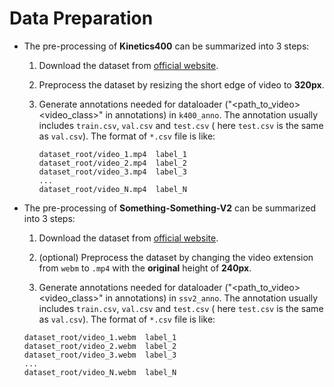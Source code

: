 # Data Preparation

- The pre-processing of **Kinetics400** can be summarized into 3 steps:

  1. Download the dataset from [official website](https://deepmind.com/research/open-source/kinetics).

  2. Preprocess the dataset by resizing the short edge of video to **320px**. 

  3. Generate annotations needed for dataloader ("<path_to_video> <video_class>" in annotations) in `k400_anno`. The annotation usually includes `train.csv`, `val.csv` and `test.csv` ( here `test.csv` is the same as `val.csv`). The format of `*.csv` file is like:

     ```
     dataset_root/video_1.mp4  label_1
     dataset_root/video_2.mp4  label_2
     dataset_root/video_3.mp4  label_3
     ...
     dataset_root/video_N.mp4  label_N
     ```


- The pre-processing of **Something-Something-V2** can be summarized into 3 steps:

  1. Download the dataset from [official website](https://developer.qualcomm.com/software/ai-datasets/something-something).

  2. (optional) Preprocess the dataset by changing the video extension from `webm` to `.mp4` with the **original** height of **240px**.

  3. Generate annotations needed for dataloader ("<path_to_video> <video_class>" in annotations) in `ssv2_anno`. The annotation usually includes `train.csv`, `val.csv` and `test.csv` ( here `test.csv` is the same as `val.csv`). The format of `*.csv` file is like:

   ```
   dataset_root/video_1.webm  label_1
   dataset_root/video_2.webm  label_2
   dataset_root/video_3.webm  label_3
   ...
   dataset_root/video_N.webm  label_N
   ```
